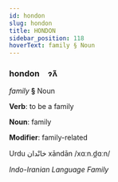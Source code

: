 ```yaml
---
id: hondon
slug: hondon
title: HONDON
sidebar_position: 118
hoverText: family § Noun
---
```


### hondon&emsp;<span kind="abugida">ɂ̃ʌ̃</span>

*family* **§** Noun

**Verb**: to be a family

**Noun**: family

**Modifier**: family-related

Urdu خانْدان⁩ xāndān /xɑːn.d̪ɑːn/

*Indo-Iranian Language Family*